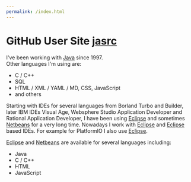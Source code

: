 ```yaml
---
permalink: /index.html
---
```

# GitHub User Site [jasrc][jasrcrepos]

I've been working with [Java][] since 1997.  
Other languages I'm using are:
* C / C++
* SQL
* HTML / XML / YAML / MD, CSS, JavaScript
* and others  

Starting with IDEs for several languages from Borland Turbo and Builder, later IBM IDEs Visual Age, Websphere Studio Application Developer and Rational Application Developer,
I have been using [Eclipse][] and sometimes [Netbeans][] for a very long time.
Nowadays I work with [Eclipse][] and [Eclipse][] based IDEs.
For example for PlatformIO I also use [Eclipse][].

[Eclipse][] and [Netbeans][] are available for several languages including:
* Java
* C / C++
* HTML
* JavaScript

[jasrcrepos]:  https://github.com/jasrc/
[Java]:  https://openjdk.java.net/
[Eclipse]:  https://www.eclipse.org/downloads/packages/
[Netbeans]:  https://netbeans.org/